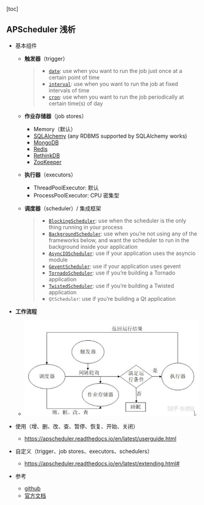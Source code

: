 [toc]

## APScheduler 浅析

-   基本组件
    -   **触发器**（trigger）

        >   -   [`date`](https://apscheduler.readthedocs.io/en/latest/modules/triggers/date.html#module-apscheduler.triggers.date): use when you want to run the job just once at a certain point of time
        >   -   [`interval`](https://apscheduler.readthedocs.io/en/latest/modules/triggers/interval.html#module-apscheduler.triggers.interval): use when you want to run the job at fixed intervals of time
        >   -   [`cron`](https://apscheduler.readthedocs.io/en/latest/modules/triggers/cron.html#module-apscheduler.triggers.cron): use when you want to run the job periodically at certain time(s) of day

    -   **作业存储器**（job stores）

        -   Memory（默认）
        -   [SQLAlchemy](http://www.sqlalchemy.org/) (any RDBMS supported by SQLAlchemy works)
        -   [MongoDB](http://www.mongodb.org/)
        -   [Redis](http://redis.io/)
        -   [RethinkDB](https://www.rethinkdb.com/)
        -   [ZooKeeper](https://zookeeper.apache.org/)

    -   **执行器**（executors）

        -   ThreadPoolExecutor: 默认
        -   ProcessPoolExecutor: CPU 密集型

    -   **调度器**（scheduler）/ 集成框架

        >   -   [`BlockingScheduler`](https://apscheduler.readthedocs.io/en/latest/modules/schedulers/blocking.html#apscheduler.schedulers.blocking.BlockingScheduler): use when the scheduler is the only thing running in your process
        >   -   [`BackgroundScheduler`](https://apscheduler.readthedocs.io/en/latest/modules/schedulers/background.html#apscheduler.schedulers.background.BackgroundScheduler): use when you’re not using any of the frameworks below, and want the scheduler to run in the background inside your application
        >   -   [`AsyncIOScheduler`](https://apscheduler.readthedocs.io/en/latest/modules/schedulers/asyncio.html#apscheduler.schedulers.asyncio.AsyncIOScheduler): use if your application uses the asyncio module
        >   -   [`GeventScheduler`](https://apscheduler.readthedocs.io/en/latest/modules/schedulers/gevent.html#apscheduler.schedulers.gevent.GeventScheduler): use if your application uses gevent
        >   -   [`TornadoScheduler`](https://apscheduler.readthedocs.io/en/latest/modules/schedulers/tornado.html#apscheduler.schedulers.tornado.TornadoScheduler): use if you’re building a Tornado application
        >   -   [`TwistedScheduler`](https://apscheduler.readthedocs.io/en/latest/modules/schedulers/twisted.html#apscheduler.schedulers.twisted.TwistedScheduler): use if you’re building a Twisted application
        >   -   `QtScheduler`: use if you’re building a Qt application

-   **工作流程**

    -   ![img](imgs/v2-c7e5b87b561310147396415e7ab68a1b_hd.jpg)

-   使用（增、删、改、查、暂停、恢复、开始、关闭）

    -   https://apscheduler.readthedocs.io/en/latest/userguide.html

-   自定义（trigger、job stores、executors、schedulers）

    -   https://apscheduler.readthedocs.io/en/latest/extending.html#

-   参考
    -   [github](https://github.com/agronholm/apscheduler)
    -   [官方文档](https://apscheduler.readthedocs.io/en/latest/index.html)